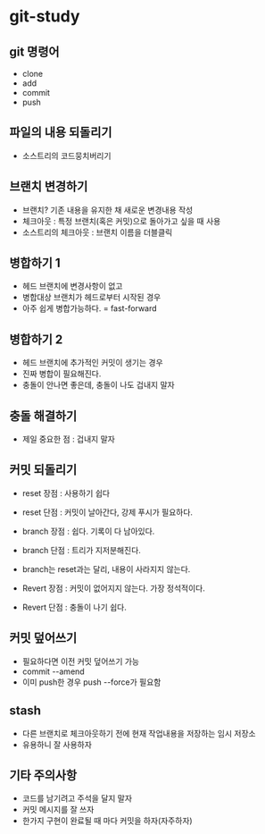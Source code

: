 # git-study

## git 명령어 
 - clone
 - add
 - commit
 - push
  
## 파일의 내용 되돌리기
 - 소스트리의 코드뭉치버리기 

## 브랜치 변경하기
 - 브랜치? 기존 내용을 유지한 채 새로운 변경내용 작성
 - 체크아웃 : 특정 브랜치(혹은 커밋)으로 돌아가고 싶을 때 사용
 - 소스트리의 체크아웃 : 브랜치 이름을 더블클릭

## 병합하기 1
 - 헤드 브랜치에 변경사항이 없고
 - 병합대상 브랜치가 헤드로부터 시작된 경우
 - 아주 쉽게 병합가능하다. = fast-forward

## 병합하기 2
 - 헤드 브랜치에 추가적인 커밋이 생기는 경우
 - 진짜 병합이 필요해진다.
 - 충돌이 안나면 좋은데, 충돌이 나도 겁내지 말자

## 충돌 해결하기
 - 제일 중요한 점 : 겁내지 말자

## 커밋 되돌리기
 - reset 장점 : 사용하기 쉽다
 - reset 단점 : 커밋이 날아간다, 강제 푸시가 필요하다.

 - branch 장점 : 쉽다. 기록이 다 남아있다.
 - branch 단점 : 트리가 지저분해진다.
 - branch는 reset과는 달리, 내용이 사라지지 않는다.

 - Revert 장점 : 커밋이 없어지지 않는다. 가장 정석적이다.
 - Revert 단점 : 충돌이 나기 쉽다.

## 커밋 덮어쓰기
 - 필요하다면 이전 커밋 덮어쓰기 가능
 - commit --amend
 - 이미 push한 경우 push --force가 필요함

## stash
 - 다른 브랜치로 체크아웃하기 전에 현재 작업내용을 저장하는 임시 저장소
 - 유용하니 잘 사용하자

## 기타 주의사항
 - 코드를 남기려고 주석을 달지 말자
 - 커밋 메시지를 잘 쓰자
 - 한가지 구현이 완료될 때 마다 커밋을 하자(자주하자)